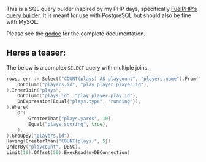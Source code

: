 This is a SQL query bulder inspired by my PHP days, specifically [FuelPHP's query builder](http://fuelphp.com/docs/classes/database/usage.html). It is meant for use with PostgreSQL but should also be fine with MySQL.

Please see the [godoc](http://godoc.org/github.com/jraede/go-sqlbuilder) for the complete documentation.

## Heres a teaser:

The below is a complex `SELECT` query with multiple joins.

```go
rows, err := Select("COUNT(plays) AS playcount", "players.name").From("players").InnerJoin("play_player",
	OnColumn("players.id", "play_player.player_id"),
).InnerJoin("plays",
	OnColumn("plays.id", "play_player.play_id"),
	OnExpression(Equal{"plays.type", "running"}),
).Where(
	Or(
		GreaterThan{"plays.yards", 10},
		Equal{"plays.scoring", true},
	),
).GroupBy("players.id").
Having(GreaterThan{"COUNT(plays)", 5}).
OrderBy("playcount", DESC).
Limit(10).Offset(50).ExecRead(myDBConnection)
```
